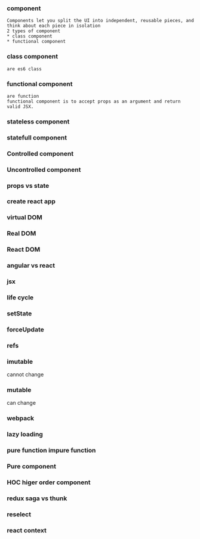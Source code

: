 ### component
    Components let you split the UI into independent, reusable pieces, and think about each piece in isolation
    2 types of component
    * class component
    * functional component
### class component
    are es6 class
### functional component
    are function
    functional component is to accept props as an argument and return valid JSX.
### stateless component
### statefull component
### Controlled component
### Uncontrolled component
### props vs state
### create react app
### virtual DOM
### Real DOM
### React DOM
### angular vs react
### jsx
### life cycle
### setState
### forceUpdate
### refs
### imutable 
cannot change
### mutable 
can change
### webpack
### lazy loading
### pure function impure function
### Pure component
### HOC higer order component
### redux saga vs thunk
### reselect
### react context